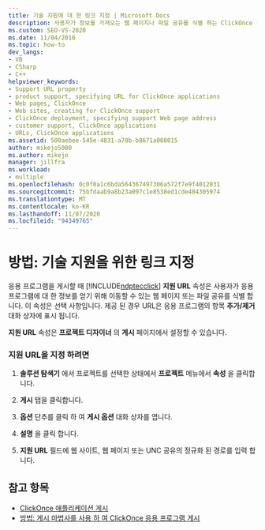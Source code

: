 ```yaml
---
title: 기술 지원에 대 한 링크 지정 | Microsoft Docs
description: 사용자가 정보를 가져오는 웹 페이지나 파일 공유를 식별 하는 ClickOnce 응용 프로그램을 게시 하기 위한 지원 URL 속성에 대해 알아봅니다.
ms.custom: SEO-VS-2020
ms.date: 11/04/2016
ms.topic: how-to
dev_langs:
- VB
- CSharp
- C++
helpviewer_keywords:
- Support URL property
- product support, specifying URL for ClickOnce applications
- Web pages, ClickOnce
- Web sites, creating for ClickOnce support
- ClickOnce deployment, specifying support Web page address
- customer support, ClickOnce applications
- URLs, ClickOnce applications
ms.assetid: 500aebee-545e-4831-a78b-b8671a008015
author: mikejo5000
ms.author: mikejo
manager: jillfra
ms.workload:
- multiple
ms.openlocfilehash: 0c0f0a1c6bda564367497306a572f7e9f4012031
ms.sourcegitcommit: 75bfdaab9a8b23a097c1e8538ed1cde404305974
ms.translationtype: MT
ms.contentlocale: ko-KR
ms.lasthandoff: 11/07/2020
ms.locfileid: "94349765"
---
```

# <a name="how-to-specify-a-link-for-technical-support"></a>방법: 기술 지원을 위한 링크 지정
응용 프로그램을 게시할 때 [!INCLUDE[ndptecclick](../deployment/includes/ndptecclick_md.md)] **지원 URL** 속성은 사용자가 응용 프로그램에 대 한 정보를 얻기 위해 이동할 수 있는 웹 페이지 또는 파일 공유를 식별 합니다. 이 속성은 선택 사항입니다. 제공 된 경우 URL은 응용 프로그램의 항목 **추가/제거** 대화 상자에 표시 됩니다.

 **지원 URL** 속성은 **프로젝트 디자이너** 의 **게시** 페이지에서 설정할 수 있습니다.

### <a name="to-specify-a-support-url"></a>지원 URL을 지정 하려면

1. **솔루션 탐색기** 에서 프로젝트를 선택한 상태에서 **프로젝트** 메뉴에서 **속성** 을 클릭합니다.

2. **게시** 탭을 클릭합니다.

3. **옵션** 단추를 클릭 하 여 **게시 옵션** 대화 상자를 엽니다.

4. **설명** 을 클릭 합니다.

5. **지원 URL** 필드에 웹 사이트, 웹 페이지 또는 UNC 공유의 정규화 된 경로를 입력 합니다.

## <a name="see-also"></a>참고 항목
- [ClickOnce 애플리케이션 게시](../deployment/publishing-clickonce-applications.md)
- [방법: 게시 마법사를 사용 하 여 ClickOnce 응용 프로그램 게시](../deployment/how-to-publish-a-clickonce-application-using-the-publish-wizard.md)